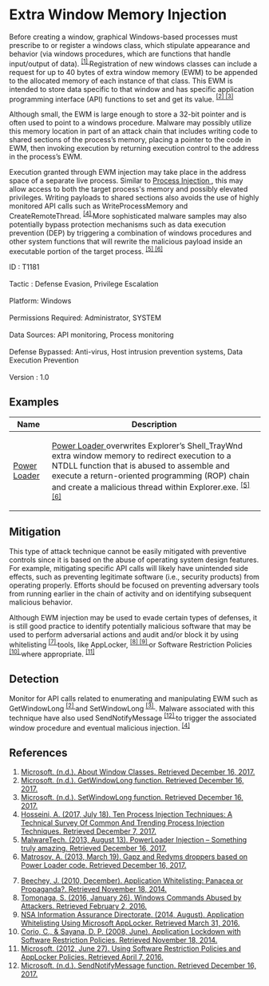<div class="container-fluid">
 <h1>
  Extra Window Memory Injection
 </h1>
 <div class="row">
  <div class="col-md-8 description-body">
   <p>
    Before creating a window, graphical Windows-based processes must prescribe to or register a windows class, which stipulate appearance and behavior (via windows procedures, which are functions that handle input/output of data).
    <span class="scite-citeref-number" data-reference="Microsoft Window Classes" id="scite-ref-1-a">
     <sup>
      <a aria-describedby="qtip-0" data-hasqtip="0" href="https://msdn.microsoft.com/library/windows/desktop/ms633574.aspx" target="_blank">
       [1]
      </a>
     </sup>
    </span>
    Registration of new windows classes can include a request for up to 40 bytes of extra window memory (EWM) to be appended to the allocated memory of each instance of that class. This EWM is intended to store data specific to that window and has specific application programming interface (API) functions to set and get its value.
    <span class="scite-citeref-number" data-reference="Microsoft GetWindowLong function" id="scite-ref-2-a">
     <sup>
      <a aria-describedby="qtip-1" data-hasqtip="1" href="https://msdn.microsoft.com/library/windows/desktop/ms633584.aspx" target="_blank">
       [2]
      </a>
     </sup>
    </span>
    <span class="scite-citeref-number" data-reference="Microsoft SetWindowLong function" id="scite-ref-3-a">
     <sup>
      <a aria-describedby="qtip-2" data-hasqtip="2" href="https://msdn.microsoft.com/library/windows/desktop/ms633591.aspx" target="_blank">
       [3]
      </a>
     </sup>
    </span>
   </p>
   <p>
    Although small, the EWM is large enough to store a 32-bit pointer and is often used to point to a windows procedure. Malware may possibly utilize this memory location in part of an attack chain that includes writing code to shared sections of the process’s memory, placing a pointer to the code in EWM, then invoking execution by returning execution control to the address in the process’s EWM.
   </p>
   <p>
    Execution granted through EWM injection may take place in the address space of a separate live process. Similar to
    <a href="https://attack.mitre.org/techniques/T1055">
     Process Injection
    </a>
    , this may allow access to both the target process's memory and possibly elevated privileges. Writing payloads to shared sections also avoids the use of highly monitored API calls such as WriteProcessMemory and CreateRemoteThread.
    <span class="scite-citeref-number" data-reference="Endgame Process Injection July 2017" id="scite-ref-4-a">
     <sup>
      <a aria-describedby="qtip-3" data-hasqtip="3" href="https://www.endgame.com/blog/technical-blog/ten-process-injection-techniques-technical-survey-common-and-trending-process" target="_blank">
       [4]
      </a>
     </sup>
    </span>
    More sophisticated malware samples may also potentially bypass protection mechanisms such as data execution prevention (DEP) by triggering a combination of windows procedures and other system functions that will rewrite the malicious payload inside an executable portion of the target process.
    <span class="scite-citeref-number" data-reference="MalwareTech Power Loader Aug 2013" id="scite-ref-5-a">
     <sup>
      <a aria-describedby="qtip-4" data-hasqtip="4" href="https://www.malwaretech.com/2013/08/powerloader-injection-something-truly.html" target="_blank">
       [5]
      </a>
     </sup>
    </span>
    <span class="scite-citeref-number" data-reference="WeLiveSecurity Gapz and Redyms Mar 2013" id="scite-ref-6-a">
     <sup>
      <a aria-describedby="qtip-5" data-hasqtip="5" href="https://www.welivesecurity.com/2013/03/19/gapz-and-redyms-droppers-based-on-power-loader-code/" target="_blank">
       [6]
      </a>
     </sup>
    </span>
   </p>
  </div>
  <div class="col-md-4">
   <div class="card">
    <div class="card-body">
     <div class="card-data">
      <span class="h5 card-title">
       ID
      </span>
      : T1181
      <br/>
      <br/>
     </div>
     <div class="card-data">
      <span class="h5 card-title">
      </span>
     </div>
     <div class="card-data">
      <span class="h5 card-title">
       Tactic
      </span>
      : Defense Evasion, Privilege Escalation
      <br/>
      <br/>
     </div>
     <div class="card-data">
      <span class="h5 card-title">
       Platform:
      </span>
      Windows
      <br/>
      <br/>
     </div>
     <div class="card-data">
      <span class="h5 card-title">
       Permissions Required:
      </span>
      Administrator, SYSTEM
      <br/>
      <br/>
     </div>
     <div class="card-data">
      <span class="h5 card-title">
      </span>
     </div>
     <div class="card-data">
      <span class="h5 card-title">
       Data Sources:
      </span>
      API monitoring, Process monitoring
      <br/>
      <br/>
     </div>
     <div class="card-data">
      <span class="h5 card-title">
      </span>
     </div>
     <div class="card-data">
      <span class="h5 card-title">
      </span>
     </div>
     <div class="card-data">
      <span class="h5 card-title">
       Defense Bypassed:
      </span>
      Anti-virus, Host intrusion prevention systems, Data Execution Prevention
      <br/>
      <br/>
     </div>
     <div class="card-data">
      <span class="h5 card-title">
      </span>
     </div>
     <div class="card-data">
      <span class="h5 card-title">
      </span>
     </div>
     <div class="card-data">
      <span class="h5 card-title">
      </span>
     </div>
     <div class="card-data">
      <span class="h5 card-title">
       Version
      </span>
      : 1.0
     </div>
    </div>
   </div>
  </div>
 </div>
 <h2 class="pt-3" id="examples">
  Examples
 </h2>
 <table class="table table-bordered table-light mt-2">
  <thead>
   <tr>
    <th scope="col">
     Name
    </th>
    <th scope="col">
     Description
    </th>
   </tr>
  </thead>
  <tbody class="bg-white">
   <tr>
    <td>
     <a href="https://attack.mitre.org/software/S0177">
      Power Loader
     </a>
    </td>
    <td>
     <p>
      <a href="https://attack.mitre.org/software/S0177">
       Power Loader
      </a>
      overwrites Explorer’s Shell_TrayWnd extra window memory to redirect execution to a NTDLL function that is abused to assemble and execute a return-oriented programming (ROP) chain and create a malicious thread within Explorer.exe.
      <span class="scite-citeref-number" data-reference="MalwareTech Power Loader Aug 2013" id="scite-ref-5-a" onclick="scrollToRef('scite-5')">
       <sup>
        <a aria-describedby="qtip-4" data-hasqtip="4" href="https://www.malwaretech.com/2013/08/powerloader-injection-something-truly.html" target="_blank">
         [5]
        </a>
       </sup>
      </span>
      <span class="scite-citeref-number" data-reference="WeLiveSecurity Gapz and Redyms Mar 2013" id="scite-ref-6-a" onclick="scrollToRef('scite-6')">
       <sup>
        <a aria-describedby="qtip-5" data-hasqtip="5" href="https://www.welivesecurity.com/2013/03/19/gapz-and-redyms-droppers-based-on-power-loader-code/" target="_blank">
         [6]
        </a>
       </sup>
      </span>
     </p>
    </td>
   </tr>
  </tbody>
 </table>
 <h2 class="pt-3" id="mitigation">
  Mitigation
 </h2>
 <p>
  This type of attack technique cannot be easily mitigated with preventive controls since it is based on the abuse of operating system design features. For example, mitigating specific API calls will likely have unintended side effects, such as preventing legitimate software (i.e., security products) from operating properly. Efforts should be focused on preventing adversary tools from running earlier in the chain of activity and on identifying subsequent malicious behavior.
 </p>
 <p>
  Although EWM injection may be used to evade certain types of defenses, it is still good practice to identify potentially malicious software that may be used to perform adversarial actions and audit and/or block it by using whitelisting
  <span class="scite-citeref-number" data-reference="Beechey 2010" id="scite-ref-7-a">
   <sup>
    <a aria-describedby="qtip-6" data-hasqtip="6" href="http://www.sans.org/reading-room/whitepapers/application/application-whitelisting-panacea-propaganda-33599" target="_blank">
     [7]
    </a>
   </sup>
  </span>
  tools, like AppLocker,
  <span class="scite-citeref-number" data-reference="Windows Commands JPCERT" id="scite-ref-8-a">
   <sup>
    <a aria-describedby="qtip-7" data-hasqtip="7" href="http://blog.jpcert.or.jp/2016/01/windows-commands-abused-by-attackers.html" target="_blank">
     [8]
    </a>
   </sup>
  </span>
  <span class="scite-citeref-number" data-reference="NSA MS AppLocker" id="scite-ref-9-a">
   <sup>
    <a aria-describedby="qtip-8" data-hasqtip="8" href="https://www.iad.gov/iad/library/ia-guidance/tech-briefs/application-whitelisting-using-microsoft-applocker.cfm" target="_blank">
     [9]
    </a>
   </sup>
  </span>
  or Software Restriction Policies
  <span class="scite-citeref-number" data-reference="Corio 2008" id="scite-ref-10-a">
   <sup>
    <a aria-describedby="qtip-9" data-hasqtip="9" href="http://technet.microsoft.com/en-us/magazine/2008.06.srp.aspx" target="_blank">
     [10]
    </a>
   </sup>
  </span>
  where appropriate.
  <span class="scite-citeref-number" data-reference="TechNet Applocker vs SRP" id="scite-ref-11-a">
   <sup>
    <a aria-describedby="qtip-10" data-hasqtip="10" href="https://technet.microsoft.com/en-us/library/ee791851.aspx" target="_blank">
     [11]
    </a>
   </sup>
  </span>
 </p>
 <h2 class="pt-3" id="detection">
  Detection
 </h2>
 <p>
  Monitor for API calls related to enumerating and manipulating EWM such as GetWindowLong
  <span class="scite-citeref-number" data-reference="Microsoft GetWindowLong function" id="scite-ref-2-a">
   <sup>
    <a aria-describedby="qtip-1" data-hasqtip="1" href="https://msdn.microsoft.com/library/windows/desktop/ms633584.aspx" target="_blank">
     [2]
    </a>
   </sup>
  </span>
  and SetWindowLong
  <span class="scite-citeref-number" data-reference="Microsoft SetWindowLong function" id="scite-ref-3-a">
   <sup>
    <a aria-describedby="qtip-2" data-hasqtip="2" href="https://msdn.microsoft.com/library/windows/desktop/ms633591.aspx" target="_blank">
     [3]
    </a>
   </sup>
  </span>
  . Malware associated with this technique have also used SendNotifyMessage
  <span class="scite-citeref-number" data-reference="Microsoft SendNotifyMessage function" id="scite-ref-12-a">
   <sup>
    <a aria-describedby="qtip-11" data-hasqtip="11" href="https://msdn.microsoft.com/library/windows/desktop/ms644953.aspx" target="_blank">
     [12]
    </a>
   </sup>
  </span>
  to trigger the associated window procedure and eventual malicious injection.
  <span class="scite-citeref-number" data-reference="Endgame Process Injection July 2017" id="scite-ref-4-a">
   <sup>
    <a aria-describedby="qtip-3" data-hasqtip="3" href="https://www.endgame.com/blog/technical-blog/ten-process-injection-techniques-technical-survey-common-and-trending-process" target="_blank">
     [4]
    </a>
   </sup>
  </span>
 </p>
 <h2 class="pt-3" id="references">
  References
 </h2>
 <div class="row">
  <div class="col">
   <ol>
    <li>
     <span class="scite-citation" id="scite-1">
      <span class="scite-citation-text">
       <a class="external text" href="https://msdn.microsoft.com/library/windows/desktop/ms633574.aspx" name="scite-1" rel="nofollow" target="_blank">
        Microsoft. (n.d.). About Window Classes. Retrieved December 16, 2017.
       </a>
      </span>
     </span>
    </li>
    <li>
     <span class="scite-citation" id="scite-2">
      <span class="scite-citation-text">
       <a class="external text" href="https://msdn.microsoft.com/library/windows/desktop/ms633584.aspx" name="scite-2" rel="nofollow" target="_blank">
        Microsoft. (n.d.). GetWindowLong function. Retrieved December 16, 2017.
       </a>
      </span>
     </span>
    </li>
    <li>
     <span class="scite-citation" id="scite-3">
      <span class="scite-citation-text">
       <a class="external text" href="https://msdn.microsoft.com/library/windows/desktop/ms633591.aspx" name="scite-3" rel="nofollow" target="_blank">
        Microsoft. (n.d.). SetWindowLong function. Retrieved December 16, 2017.
       </a>
      </span>
     </span>
    </li>
    <li>
     <span class="scite-citation" id="scite-4">
      <span class="scite-citation-text">
       <a class="external text" href="https://www.endgame.com/blog/technical-blog/ten-process-injection-techniques-technical-survey-common-and-trending-process" name="scite-4" rel="nofollow" target="_blank">
        Hosseini, A. (2017, July 18). Ten Process Injection Techniques: A Technical Survey Of Common And Trending Process Injection Techniques. Retrieved December 7, 2017.
       </a>
      </span>
     </span>
    </li>
    <li>
     <span class="scite-citation" id="scite-5">
      <span class="scite-citation-text">
       <a class="external text" href="https://www.malwaretech.com/2013/08/powerloader-injection-something-truly.html" name="scite-5" rel="nofollow" target="_blank">
        MalwareTech. (2013, August 13). PowerLoader Injection – Something truly amazing. Retrieved December 16, 2017.
       </a>
      </span>
     </span>
    </li>
    <li>
     <span class="scite-citation" id="scite-6">
      <span class="scite-citation-text">
       <a class="external text" href="https://www.welivesecurity.com/2013/03/19/gapz-and-redyms-droppers-based-on-power-loader-code/" name="scite-6" rel="nofollow" target="_blank">
        Matrosov, A. (2013, March 19). Gapz and Redyms droppers based on Power Loader code. Retrieved December 16, 2017.
       </a>
      </span>
     </span>
    </li>
   </ol>
  </div>
  <div class="col">
   <ol start="7.0">
    <li>
     <span class="scite-citation" id="scite-7">
      <span class="scite-citation-text">
       <a class="external text" href="http://www.sans.org/reading-room/whitepapers/application/application-whitelisting-panacea-propaganda-33599" name="scite-7" rel="nofollow" target="_blank">
        Beechey, J. (2010, December). Application Whitelisting: Panacea or Propaganda?. Retrieved November 18, 2014.
       </a>
      </span>
     </span>
    </li>
    <li>
     <span class="scite-citation" id="scite-8">
      <span class="scite-citation-text">
       <a class="external text" href="http://blog.jpcert.or.jp/2016/01/windows-commands-abused-by-attackers.html" name="scite-8" rel="nofollow" target="_blank">
        Tomonaga, S. (2016, January 26). Windows Commands Abused by Attackers. Retrieved February 2, 2016.
       </a>
      </span>
     </span>
    </li>
    <li>
     <span class="scite-citation" id="scite-9">
      <span class="scite-citation-text">
       <a class="external text" href="https://www.iad.gov/iad/library/ia-guidance/tech-briefs/application-whitelisting-using-microsoft-applocker.cfm" name="scite-9" rel="nofollow" target="_blank">
        NSA Information Assurance Directorate. (2014, August). Application Whitelisting Using Microsoft AppLocker. Retrieved March 31, 2016.
       </a>
      </span>
     </span>
    </li>
    <li>
     <span class="scite-citation" id="scite-10">
      <span class="scite-citation-text">
       <a class="external text" href="http://technet.microsoft.com/en-us/magazine/2008.06.srp.aspx" name="scite-10" rel="nofollow" target="_blank">
        Corio, C., &amp; Sayana, D. P. (2008, June). Application Lockdown with Software Restriction Policies. Retrieved November 18, 2014.
       </a>
      </span>
     </span>
    </li>
    <li>
     <span class="scite-citation" id="scite-11">
      <span class="scite-citation-text">
       <a class="external text" href="https://technet.microsoft.com/en-us/library/ee791851.aspx" name="scite-11" rel="nofollow" target="_blank">
        Microsoft. (2012, June 27). Using Software Restriction Policies and AppLocker Policies. Retrieved April 7, 2016.
       </a>
      </span>
     </span>
    </li>
    <li>
     <span class="scite-citation" id="scite-12">
      <span class="scite-citation-text">
       <a class="external text" href="https://msdn.microsoft.com/library/windows/desktop/ms644953.aspx" name="scite-12" rel="nofollow" target="_blank">
        Microsoft. (n.d.). SendNotifyMessage function. Retrieved December 16, 2017.
       </a>
      </span>
     </span>
    </li>
   </ol>
  </div>
 </div>
</div>
